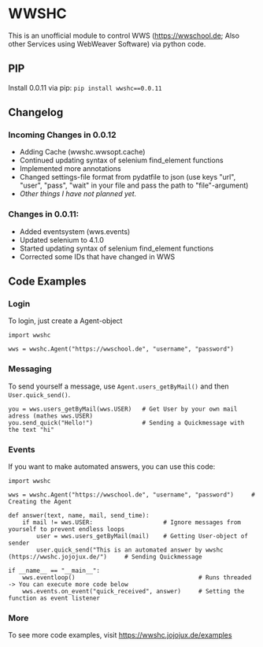 # WWSHC
This is an unofficial module to control WWS (https://wwschool.de; Also other Services using WebWeaver Software) via python code.

## PIP
Install 0.0.11 via pip: `pip install wwshc==0.0.11`

## Changelog
### Incoming Changes in 0.0.12
* Adding Cache (wwshc.wwsopt.cache)
* Continued updating syntax of selenium find_element functions
* Implemented more annotations
* Changed settings-file format from pydatfile to json (use keys "url", "user", "pass", "wait" in your file and pass the path to "file"-argument)
* _Other things I have not planned yet._

### Changes in 0.0.11:
* Added eventsystem (wws.events)
* Updated selenium to 4.1.0
* Started updating syntax of selenium find_element functions
* Corrected some IDs that have changed in WWS

## Code Examples
### Login
To login, just create a Agent-object
```
import wwshc

wws = wwshc.Agent("https://wwschool.de", "username", "password")
```
### Messaging
To send yourself a message, use `Agent.users_getByMail()` and then `User.quick_send()`.
```
you = wws.users_getByMail(wws.USER)   # Get User by your own mail adress (mathes wws.USER)
you.send_quick("Hello!")              # Sending a Quickmessage with the text "hi"
```
### Events
If you want to make automated answers, you can use this code:
```
import wwshc

wws = wwshc.Agent("https://wwschool.de", "username", "password")     # Creating the Agent

def answer(text, name, mail, send_time):
    if mail != wws.USER:                    # Ignore messages from yourself to prevent endless loops
        user = wws.users_getByMail(mail)    # Getting User-object of sender
        user.quick_send("This is an automated answer by wwshc (https://wwshc.jojojux.de/")     # Sending Quickmessage

if __name__ == "__main__":
    wws.eventloop()                                   # Runs threaded -> You can execute more code below
    wws.events.on_event("quick_received", answer)     # Setting the function as event listener
```
### More
To see more code examples, visit https://wwshc.jojojux.de/examples
